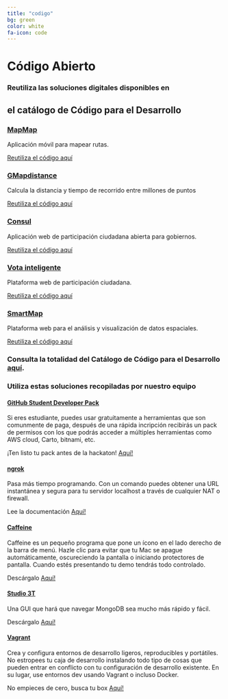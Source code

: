 ```yaml
---
title: "codigo"
bg: green 
color: white
fa-icon: code
---
```


# Código Abierto

### Reutiliza las soluciones digitales disponibles en 
## el catálogo de Código para el Desarrollo


### [MapMap](http://code.iadb.org/es/repositorio/45/mapmap) 

Aplicación móvil para mapear rutas.

[Reutiliza el código aquí](https://github.com/codeandoxalapa/mapmap) 

### [GMapdistance](http://code.iadb.org/es/repositorio/57/gmapsdistance)

Calcula la distancia y tiempo de recorrido  entre millones de puntos

[Reutiliza el código aquí](https://github.com/rodazuero/gmapsdistance)

### [Consul](http://code.iadb.org/es/repositorio/47/consul) 

Aplicación web de participación ciudadana abierta para gobiernos.

[Reutiliza el código aquí](https://github.com/consul/consul)

### [Vota inteligente](http://code.iadb.org/es/repositorio/46/vota-inteligente) 

Plataforma web de participación ciudadana.  

[Reutiliza el código aquí](https://github.com/ciudadanointeligente/votainteligente-portal-electoral) 

### [SmartMap](http://code.iadb.org/es/repositorio/22/smartmap) 

Plataforma web para el análisis y visualización de datos espaciales. 

[Reutiliza el código aquí](https://github.com/el-BID/SmartMap)


### Consulta la totalidad del Catálogo de Código para el Desarrollo [aquí](http://code.iadb.org/es). 



### Utiliza estas soluciones recopiladas por nuestro equipo 



#### [GitHub Student Developer Pack](https://education.github.com/pack)

Si eres estudiante, puedes usar gratuitamente a herramientas que son comunmente de paga, después de una rápida incripción recibirás un pack de permisos con los que podrás acceder a múltiples herramientas como AWS cloud, Carto, bitnami, etc.

¡Ten listo tu pack antes de la hackaton! [Aquí!](https://education.github.com/pack)

#### [ngrok](https://ngrok.com/)

Pasa más tiempo programando. Con un comando puedes obtener una URL instantánea y segura para tu servidor localhost a través de cualquier NAT o firewall.

Lee la documentación [Aquí!](https://ngrok.com/docs)

#### [Caffeine](http://lightheadsw.com/caffeine/)

Caffeine es un pequeño programa que pone un ícono en el lado derecho de la barra de menú. Hazle clic para evitar que tu Mac se apague automáticamente, oscureciendo la pantalla o iniciando protectores de pantalla. Cuando estés presentando tu demo tendrás todo controlado.

Descárgalo [Aquí!](http://lightheadsw.com/caffeine/)


#### [Studio 3T](https://studio3t.com/)

Una GUI que hará que navegar MongoDB sea mucho más rápido y fácil.

Descárgalo [Aquí!](https://studio3t.com/download/)


#### [Vagrant](https://www.vagrantup.com/)

Crea y configura entornos de desarrollo ligeros, reproducibles y portátiles. No estropees tu caja de desarrollo instalando todo tipo de cosas que pueden entrar en conflicto con tu configuración de desarrollo existente. En su lugar, use entornos dev usando Vagrant o incluso Docker.

No empieces de cero, busca tu box [Aquí!](https://app.vagrantup.com/boxes/search)

 <script>
var colors = new Array(
  [62,35,255],
  [60,255,60],
  [255,35,98],
  [45,175,230],
  [255,0,255],
  [255,128,0]);

var step = 0;
//color table indices for: 
// current color left
// next color left
// current color right
// next color right
var colorIndices = [0,1,2,3];

//transition speed
var gradientSpeed = 0.002;

function updateGradient()
{
  
  if ( $===undefined ) return;
  
var c0_0 = colors[colorIndices[0]];
var c0_1 = colors[colorIndices[1]];
var c1_0 = colors[colorIndices[2]];
var c1_1 = colors[colorIndices[3]];

var istep = 1 - step;
var r1 = Math.round(istep * c0_0[0] + step * c0_1[0]);
var g1 = Math.round(istep * c0_0[1] + step * c0_1[1]);
var b1 = Math.round(istep * c0_0[2] + step * c0_1[2]);
var color1 = "rgb("+r1+","+g1+","+b1+")";

var r2 = Math.round(istep * c1_0[0] + step * c1_1[0]);
var g2 = Math.round(istep * c1_0[1] + step * c1_1[1]);
var b2 = Math.round(istep * c1_0[2] + step * c1_1[2]);
var color2 = "rgb("+r2+","+g2+","+b2+")";

 $('#codigo').css({
   background: "-webkit-gradient(linear, left top, right top, from("+color1+"), to("+color2+"))"}).css({
    background: "-moz-linear-gradient(left, "+color1+" 0%, "+color2+" 100%)"});
  
  step += gradientSpeed;
  if ( step >= 1 )
  {
    step %= 1;
    colorIndices[0] = colorIndices[1];
    colorIndices[2] = colorIndices[3];
    
    //pick two new target color indices
    //do not pick the same as the current one
    colorIndices[1] = ( colorIndices[1] + Math.floor( 1 + Math.random() * (colors.length - 1))) % colors.length;
    colorIndices[3] = ( colorIndices[3] + Math.floor( 1 + Math.random() * (colors.length - 1))) % colors.length;
    
  }
}

setInterval(updateGradient,10);
</script>
